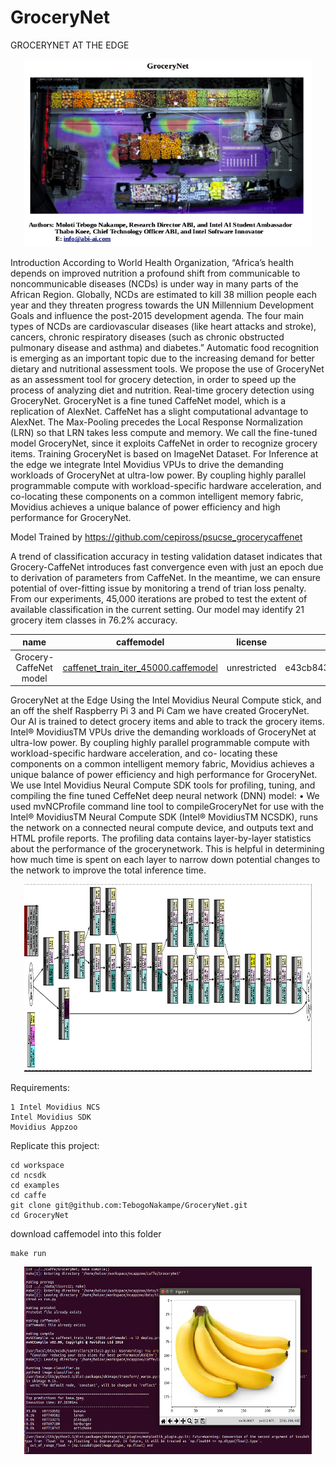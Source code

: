 # GroceryNet
GROCERYNET AT THE EDGE

<p align="center">
  <img width="460" height="300" src="https://github.com/TebogoNakampe/GroceryNet/blob/master/grocerynet.png">
</p>

Introduction
According to World Health Organization, “Africa’s health depends on improved nutrition
a profound shift from communicable to noncommunicable diseases (NCDs) is under way in many parts
of the African Region. Globally, NCDs are estimated to kill 38 million people each year and they
threaten progress towards the UN Millennium Development Goals and influence the post-2015
development agenda. The four main types of NCDs are cardiovascular diseases (like heart attacks and
stroke), cancers, chronic respiratory diseases (such as chronic obstructed pulmonary disease and
asthma) and diabetes.”
Automatic food recognition is emerging as an important topic due to the increasing demand for better
dietary and nutritional assessment tools. We propose the use of GroceryNet as an assessment tool for
grocery detection, in order to speed up the process of analyzing diet and nutrition.
Real-time grocery detection using GroceryNet. GroceryNet is a fine tuned CaffeNet model, which is a
replication of AlexNet. CaffeNet has a slight computational advantage to AlexNet. The Max-Pooling
precedes the Local Response Normalization (LRN) so that LRN takes less compute and memory. We
call the fine-tuned model GroceryNet, since it exploits CaffeNet in order to recognize grocery items.
Training GroceryNet is based on ImageNet Dataset. For Inference at the edge we integrate Intel
Movidius VPUs to drive the demanding workloads of GroceryNet at ultra-low power. By coupling
highly parallel programmable compute with workload-specific hardware acceleration, and co-locating
these components on a common intelligent memory fabric, Movidius achieves a unique balance of
power efficiency and high performance for GroceryNet.

Model Trained by https://github.com/cepiross/psucse_grocerycaffenet

A trend of classification accuracy in testing validation dataset indicates that Grocery-CaffeNet introduces fast convergence even with just an epoch due to derivation of parameters from CaffeNet. In the meantime, we can ensure potential of over-fitting issue by monitoring a trend of trian loss penalty. From our experiments, 45,000 iterations are probed to test the extent of available classification in the current setting. Our model may identify 21 grocery item classes in 76.2% accuracy.

| name                   | caffemodel                                                                                               | license      | sha1                                     |
|:----------------------:|:--------------------------------------------------------------------------------------------------------:|:------------:|:----------------------------------------:|
| Grocery-CaffeNet model | [caffenet\_train\_iter\_45000.caffemodel](https://drive.google.com/open?id=0B0lt6MbaK2RCZWd0ZklTMmVGbjg) | unrestricted | e43cb843634aae054a2a5bbb813967e0c63b5048 |

GroceryNet at the Edge
Using the Intel Movidius Neural Compute stick, and an off the shelf Raspberry Pi 3 and Pi Cam we
have created GroceryNet. Our AI is trained to detect grocery items and able to track the grocery items.
Intel® MovidiusTM VPUs drive the demanding workloads of GroceryNet at ultra-low power. By
coupling highly parallel programmable compute with workload-specific hardware acceleration, and co-
locating these components on a common intelligent memory fabric, Movidius achieves a unique
balance of power efficiency and high performance for GroceryNet.
We use Intel Movidius Neural Compute SDK tools for profiling, tuning, and compiling the fine tuned
CeffeNet deep neural network (DNN) model:
•
We used mvNCProfile command line tool to compileGroceryNet for use with the Intel®
MovidiusTM Neural Compute SDK (Intel® MovidiusTM NCSDK), runs the network on a
connected neural compute device, and outputs text and HTML profile reports.
The profiling data contains layer-by-layer statistics about the performance of the
grocerynetwork. This is helpful in determining how much time is spent on each layer to narrow
down potential changes to the network to improve the total inference time.


<p align="center">
  <img width="460" height="300" src="https://github.com/TebogoNakampe/GroceryNet/blob/master/model.png">
</p>

Requirements: 

    1 Intel Movidius NCS
    Intel Movidius SDK
    Movidius Appzoo
  
Replicate this project:

    cd workspace
    cd ncsdk
    cd examples
    cd caffe
    git clone git@github.com:TebogoNakampe/GroceryNet.git
    cd GroceryNet

download caffemodel into this folder

    make run
    
<p align="center">
  <img width="460" height="300" src="https://github.com/TebogoNakampe/GroceryNet/blob/master/result1.png">
</p>
    

